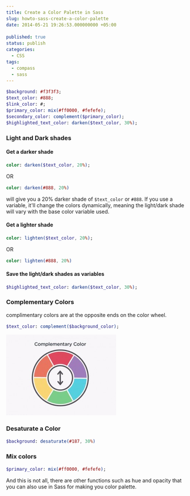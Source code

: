 ```yaml
---
title: Create a Color Palette in Sass
slug: howto-sass-create-a-color-palette
date: 2014-05-21 19:26:53.000000000 +05:00

published: true
status: publish
categories:
  - CSS
tags:
  - compass
  - sass
---
```


```sass
$background: #f3f3f3;
$text_color: #888;
$link_color: #;
$primary_color: mix(#ff0000, #fefefe);
$secondary_color: complement($primary_color);
$highlighted_text_color: darken($text_color, 30%);
```

### Light and Dark shades

#### Get a darker shade

```sass
color: darken($text_color, 20%);
```

OR

```sass
color: darken(#888, 20%)
```

will give you a 20% darker shade of `$text_color` or `#888`. If you use a variable, it'll change the colors dynamically, meaning the light/dark shade will vary with the base color variable used.

#### Get a lighter shade

```sass
color: lighten($text_color, 20%);
```

OR

```sass
color: lighten(#888, 20%)
```

#### Save the light/dark shades as variables

```sass
$highlighted_text_color: darken($text_color, 30%);
```

### Complementary Colors

complimentary colors are at the opposite ends on the color wheel.

```sass
$text_color: complement($background_color);
```

![complimentary colors - color wheel](./images/complimentary-colors.jpeg)

### Desaturate a Color

```sass
$background: desaturate(#187, 30%)
```

### Mix colors

```sass
$primary_color: mix(#ff0000, #fefefe);
```

And this is not all, there are other functions such as hue and opacity that you can also use in Sass for making you color palette.
